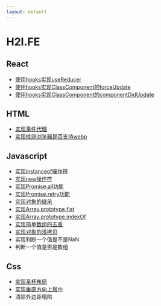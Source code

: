 ```yaml
---
layout: default
---
```

# H2I.FE

## React

- [使用hooks实现useReducer](./docs/react/使用hooks实现useReducer.html)
- [使用hooks实现ClassComponent的forceUpdate](./docs/react/使用hooks实现ClassComponent的forceUpdate.html)
- [使用hooks实现ClassComponent的componentDidUpdate](./docs/react/使用hooks实现ClassComponent的componentDidUpdate.html)

## HTML

- [实现事件代理](./docs/html/实现事件代理.html)
- [实现检测浏览器是否支持webp](./docs/html/实现检测浏览器是否支持webp.html)

## Javascript

- [实现instanceof操作符](./docs/react/实现instanceof操作符.html)
- [实现new操作符](./docs/react/实现new操作符.html)  
- [实现Promise.all功能](./docs/react/实现Promise.all功能.html)
- [实现Promise.retry功能](./docs/react/实现Promise.retry功能.html)
- [实现对象的继承](./docs/react/实现对象的继承.html)
- [实现Array.prototype.flat](./docs/react/实现Array.prototype.flat.html)
- [实现Array.prototype.indexOf](./docs/javascript/实现Array.prototype.indexOf.md)
- [实现简单数组的去重](./docs/javascript/实现简单数组的去重.html)
- [实现对象的浅拷贝](./docs/javascript/实现对象的浅拷贝.md)
- 实现判断一个值是不是NaN
- 判断一个值是否是数组
## Css

- [实现圣杯布局](./docs/css/实现圣杯布局.html)
- [实现垂直方向上居中](./docs/css/实现垂直方向上居中.html)
- 清除外边距塌陷
